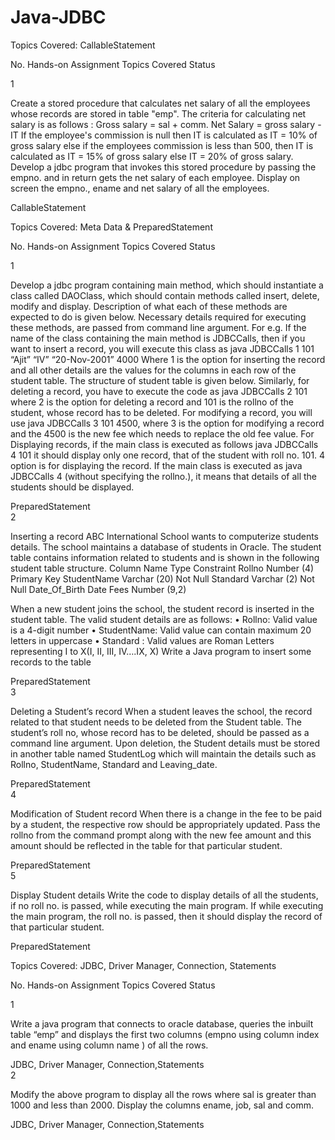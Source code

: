 # Java-JDBC
Topics Covered: CallableStatement

No. Hands-on Assignment Topics Covered Status

1

Create a stored procedure that calculates net salary of all the employees whose records are stored in table "emp". The criteria for calculating net salary is as follows : Gross salary = sal + comm. Net Salary = gross salary - IT If the employee's commission is null then IT is calculated as IT = 10% of gross salary else if the employees commission is less than 500, then IT is calculated as IT = 15% of gross salary else IT = 20% of gross salary. Develop a jdbc program that invokes this stored procedure by passing the empno. and in return gets the net salary of each employee. Display on screen the empno., ename and net salary of all the employees.

CallableStatement 	

Topics Covered: Meta Data & PreparedStatement

No. Hands-on Assignment Topics Covered Status

1

Develop a jdbc program containing main method, which should instantiate a class called DAOClass, which should contain methods called insert, delete, modify and display. Description of what each of these methods are expected to do is given below. Necessary details required for executing these methods, are passed from command line argument. For e.g. If the name of the class containing the main method is JDBCCalls, then if you want to insert a record, you will execute this class as java JDBCCalls 1 101 “Ajit” “IV” “20-Nov-2001” 4000 Where 1 is the option for inserting the record and all other details are the values for the columns in each row of the student table. The structure of student table is given below. Similarly, for deleting a record, you have to execute the code as java JDBCCalls 2 101 where 2 is the option for deleting a record and 101 is the rollno of the student, whose record has to be deleted. For modifying a record, you will use java JDBCCalls 3 101 4500, where 3 is the option for modifying a record and the 4500 is the new fee which needs to replace the old fee value. For Displaying records, if the main class is executed as follows java JDBCCalls 4 101 it should display only one record, that of the student with roll no. 101. 4 option is for displaying the record. If the main class is executed as java JDBCCalls 4 (without specifying the rollno.), it means that details of all the students should be displayed.

PreparedStatement 	
2

Inserting a record ABC International School wants to computerize students details. The school maintains a database of students in Oracle. The student table contains information related to students and is shown in the following student table structure. Column Name Type Constraint Rollno Number (4) Primary Key StudentName Varchar (20) Not Null Standard Varchar (2) Not Null Date_Of_Birth Date Fees Number (9,2)

When a new student joins the school, the student record is inserted in the student table. The valid student details are as follows: • Rollno: Valid value is a 4-digit number • StudentName: Valid value can contain maximum 20 letters in uppercase • Standard : Valid values are Roman Letters representing I to X(I, II, III, IV….IX, X) Write a Java program to insert some records to the table

PreparedStatement 	
3

Deleting a Student’s record When a student leaves the school, the record related to that student needs to be deleted from the Student table. The student’s roll no, whose record has to be deleted, should be passed as a command line argument. Upon deletion, the Student details must be stored in another table named StudentLog which will maintain the details such as Rollno, StudentName, Standard and Leaving_date.

PreparedStatement 	
4

Modification of Student record When there is a change in the fee to be paid by a student, the respective row should be appropriately updated. Pass the rollno from the command prompt along with the new fee amount and this amount should be reflected in the table for that particular student.

PreparedStatement 	
5

Display Student details Write the code to display details of all the students, if no roll no. is passed, while executing the main program. If while executing the main program, the roll no. is passed, then it should display the record of that particular student.

PreparedStatement 	

Topics Covered: JDBC, Driver Manager, Connection, Statements

No. Hands-on Assignment Topics Covered Status

1

Write a java program that connects to oracle database, queries the inbuilt table “emp” and displays the first two columns (empno using column index and ename using column name ) of all the rows.

JDBC, Driver Manager, Connection,Statements 	
2

Modify the above program to display all the rows where sal is greater than 1000 and less than 2000. Display the columns ename, job, sal and comm.

JDBC, Driver Manager, Connection,Statements 	
